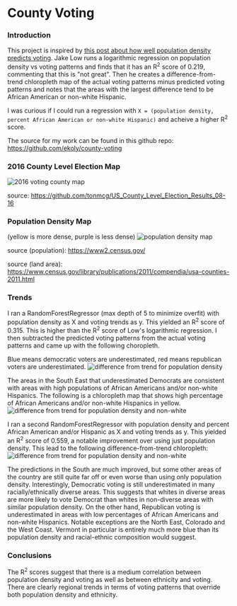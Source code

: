 # County Voting

### Introduction
This project is inspired by [this post about how well population density predicts voting](https://observablehq.com/@jake-low/how-well-does-population-density-predict-u-s-voting-outcome).
Jake Low runs a logarithmic regression on population density vs voting patterns and finds that it
has an R<sup>2</sup> score of 0.219, commenting that this is "not great". Then he creates a difference-from-trend
chloropleth map of the actual voting patterns minus predicted voting patterns and notes that the areas with the largest
difference tend to be African American or non-white Hispanic.

I was curious if I could run a regression with `X = (population density, percent African American or non-white Hispanic)` and acheive a higher R<sup>2</sup> score.

The source for my work can be found in this github repo: https://github.com/ekoly/county-voting

### 2016 County Level Election Map
![2016 voting county map](https://stromsy.nfshost.com/content/voting_df.png)

source: https://github.com/tonmcg/US_County_Level_Election_Results_08-16

### Population Density Map
(yellow is more dense, purple is less dense)
![population density map](https://stromsy.nfshost.com/content/dens_df.png)

source (population): https://www2.census.gov/

source (land area): https://www.census.gov/library/publications/2011/compendia/usa-counties-2011.html

### Trends
I ran a RandomForestRegressor (max depth of 5 to minimize overfit) with population density as X and voting trends as y. This yielded an R<sup>2</sup> score of 0.315.
This is higher than the R<sup>2</sup> score of Low's logarithmic regression. I then subtracted the predicted voting patterns
from the actual voting patterns and came up with the following choropleth.

Blue means democratic voters are underestimated, red means republican voters are underestimated.
![difference from trend for population density](https://stromsy.nfshost.com/content/diff_df1.png)

The areas in the South East that underestimated Democrats are consistent with areas with high populations of African Americans and/or non-white Hispanics.
The following is a chloropleth map that shows high percentage of African Americans and/or
non-white Hispanics in yellow.
![difference from trend for population density and non-white](https://stromsy.nfshost.com/content/minorities.png)

I ran a second RandomForestRegressor with population density and percent African American and/or Hispanic as X and voting trends as y.
This yielded an R<sup>2</sup> score of 0.559, a notable improvement over using just population density. This lead to
the following difference-from-trend chloropleth:
![difference from trend for population density and non-white](https://stromsy.nfshost.com/content/diff_df2.png)

The predictions in the South are much improved, but some other areas of the country are still quite far off or even worse than
using only population density. Interestingly, Democratic voting is still underestimated in many racially/ethnically diverse areas. This suggests that whites in diverse areas are more likely to vote Democrat than whites in non-diverse areas with similar population density. On the other hand, Republican voting is underestimated in areas with low percentages of African Americans and non-white Hispanics. Notable exceptions are the North East, Colorado and the West Coast. Vermont in particular is entirely much more blue than its population density and racial-ethnic composition would suggest. 

### Conclusions
The R<sup>2</sup> scores suggest that there is a medium correlation between population density and voting as well as between
ethnicity and voting. There are clearly regional trends in terms of voting patterns that override both population density
and ethnicity.
